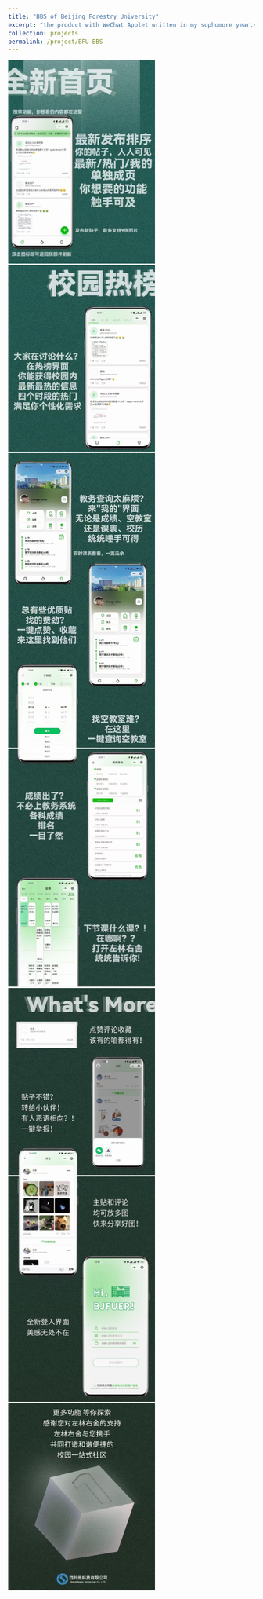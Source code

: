 ```yaml
---
title: "BBS of Beijing Forestry University"
excerpt: "the product with WeChat Applet written in my sophomore year.<br/><img src='/images/bfu-bbs/logo.png' height='200px' >"
collection: projects
permalink: /project/BFU-BBS
---
```


<img src="/images/bfu-bbs/ad-1.jpg" width="300"><br>
<img src="/images/bfu-bbs/ad-2.jpg" width="300"><br>
<img src="/images/bfu-bbs/ad-3.jpg" width="300"><br>
<img src="/images/bfu-bbs/ad-4.jpg" width="300"><br>
<img src="/images/bfu-bbs/ad-5.jpg" width="300"><br>
<img src="/images/bfu-bbs/ad-6.jpg" width="300"><br>
<img src="/images/bfu-bbs/ad-7.jpg" width="300"><br>
